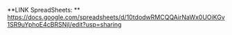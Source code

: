 **LINK SpreadSheets: ** https://docs.google.com/spreadsheets/d/10tdodwRMCQQAirNaWx0UOiKGv1SR9uYphoE4cBRSNjI/edit?usp=sharing
